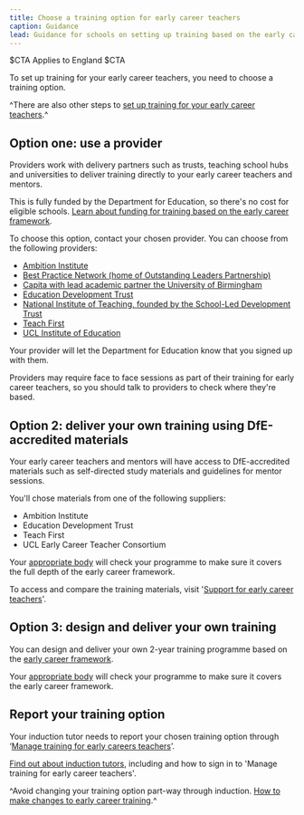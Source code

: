 ```yaml
---
title: Choose a training option for early career teachers
caption: Guidance
lead: Guidance for schools on setting up training based on the early career framework, part of induction for early career teachers.
---
```


$CTA
Applies to England
$CTA


To set up training for your early career teachers, you need to choose a training option. 

^There are also other steps to [set up training for your early career teachers](/set-up-training-for-your-early-career-teachers).^


## Option one: use a provider 

Providers work with delivery partners such as trusts, teaching school hubs and universities to deliver training directly to your early career teachers and mentors. 

This is fully funded by the Department for Education, so there's no cost for eligible schools. [Learn about funding for training based on the early career framework](https://www.gov.uk/guidance/funding-and-eligibility-for-ecf-based-training).

To choose this option, contact your chosen provider. You can choose from the following providers:

* [Ambition Institute](https://www.ambition.org.uk/programmes/early-career-teachers/?utm_source=dfe&utm_medium=pr%2Fwebsite&utm_content=NRO+announcement&utm_campaign=ECT-Marketing-2021)
* [Best Practice Network (home of Outstanding Leaders Partnership)](https://www.bestpracticenet.co.uk/early-career-framework)
* [Capita with lead academic partner the University of Birmingham](https://www.capita.com/expertise/give-teachers-best-start-our-early-career-framework-programme)
* [Education Development Trust](https://www.educationdevelopmenttrust.com/ecf)
* [National Institute of Teaching, founded by the School-Led Development Trust](https://niot.org.uk/programmes/early-career-teachers)
* [Teach First](https://www.teachfirst.org.uk/early-career-framework)
* [UCL Institute of Education](https://www.ucl.ac.uk/ioe-early-career-framework)

Your provider will let the Department for Education know that you signed up with them.

Providers may require face to face sessions as part of their training for early career teachers, so you should talk to providers to check where they're based. 

## Option 2: deliver your own training using DfE-accredited materials

Your early career teachers and mentors will have access to DfE-accredited materials such as self-directed study materials and guidelines for mentor sessions.

You'll chose materials from one of the following suppliers:

* Ambition Institute
* Education Development Trust
* Teach First
* UCL Early Career Teacher Consortium

Your [appropriate body](/appoint-an-appropriate-body-early-career-teachers) will check your programme to make sure it covers the full depth of the early career framework.

To access and compare the training materials, visit '[Support for early career teachers](https://support-for-early-career-teachers.education.gov.uk/)'.

## Option 3: design and deliver your own training

You can design and deliver your own 2-year training programme based on the [early career framework](https://www.gov.uk/government/publications/early-career-framework).

Your [appropriate body](/appoint-an-appropriate-body-early-career-teachers) will check your programme to make sure it covers the early career framework.

## Report your training option

Your induction tutor needs to report your chosen training option through ‘[Manage training for early careers teachers](https://manage-training-for-early-career-teachers.education.gov.uk/)’.

[Find out about induction tutors](/nominate-induction-tutor), including and how to sign in to 'Manage training for early career teachers'.

^Avoid changing your training option part-way through induction. [How to make changes to early career training](/make-changes-to-early-career-training-programme).^